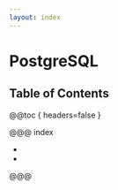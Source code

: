 ```yaml
---
layout: index
---
```

# PostgreSQL

## Table of Contents

@@toc { headers=false }

@@@ index

- [ ](installation.md)
- [ ](basics.md)

@@@
